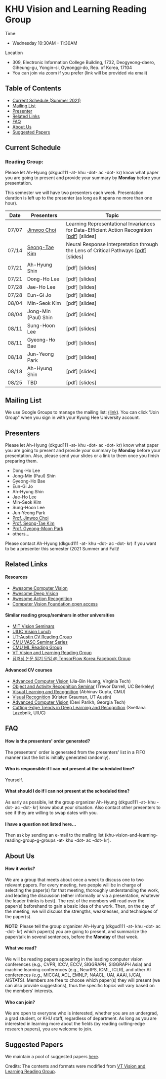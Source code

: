 # KHU Vision and Learning Reading Group
Time
- Wednesday 10:30AM - 11:30AM

Location
- 309, Electronic Information College Building, 1732, Deogyeong-daero, Giheung-gu, Yongin-si, Gyeonggi-do, Rep. of Korea, 17104
- You can join via zoom if you prefer (link will be provided via email)


## Table of Contents

- [Current Schedule (Summer 2021)](#current-schedule)
- [Mailing List](#mailing-list)
- [Presenter](#presenters)
- [Related Links](#related-links)
- [FAQ](#faq)
- [About Us](#about-us)
- [Suggested Papers](#suggested-papers)


## Current Schedule

### Reading Group: 
Please let Ah-Hyung (dkgud111 -at- khu -dot- ac -dot- kr) know what paper you are going to present and provide your summary by **Monday** before your presentation.

This semester we will have two presenters each week. Presentation duration is left up to the presenter (as long as it spans no more than one hour).

| Date       | Presenters     |  Topic     |
|-------------|--------|--------|
| 07/07 | [Jinwoo Choi](https://sites.google.com/site/jchoivision/)  | Learning Representational Invariances for Data-Efficient Action Recognition [[pdf](https://arxiv.org/abs/2103.16565)] [slides] |
| 07/14 |   [Seong-Tae Kim](http://ailab.khu.ac.kr)   |  Neural Response Interpretation through the Lens of Critical Pathways [[pdf](https://openaccess.thecvf.com/content/CVPR2021/papers/Khakzar_Neural_Response_Interpretation_Through_the_Lens_of_Critical_Pathways_CVPR_2021_paper.pdf)] [slides]  |
| 07/21 |   Ah-Hyung Shin   |  [pdf] [slides]  |
| 07/21 |   Dong-Ho Lee   |  [pdf] [slides]  |
| 07/28 |   Jae-Ho Lee   |  [pdf] [slides]  |
| 07/28 |   Eun-Gi Jo   |  [pdf] [slides]  |
| 08/04 |   Min-Seok Kim   |  [pdf] [slides]  |
| 08/04 |   Jong-Min (Paul) Shin   |  [pdf] [slides]  |
| 08/11 |   Sung-Hoon Lee   |  [pdf] [slides]  |
| 08/11 |   Gyeong-Ho Bae   |  [pdf] [slides]  |
| 08/18 |   Jun-Yeong Park   |  [pdf] [slides]  |
| 08/18 |   Ah-Hyung Shin   |  [pdf] [slides]  |
| 08/25 |   TBD   |  [pdf] [slides]  |



## Mailing List

We use Google Groups to manage the mailing list: [(link)](https://groups.google.com/u/2/a/khu.ac.kr/g/khu-vision-and-learning-reading-group-g-groups). You can click "Join Group" when you sign in with your Kyung Hee University account.

## Presenters
Please let Ah-Hyung (dkgud111 -at- khu -dot- ac -dot- kr)  know what paper you are going to present and provide your summary by **Monday** before your presentation. Also, please send your slides or a link to them once you finish preparing them.
 
* Dong-Ho Lee
* Jong-Min (Paul) Shin
* Gyeong-Ho Bae
* Eun-Gi Jo
* Ah-Hyung Shin
* Jae-Ho Lee
* Min-Seok Kim
* Sung-Hoon Lee
* Jun-Yeong Park
* [Prof. Jinwoo Choi](https://sites.google.com/site/jchoivision/) 
* [Prof. Seong-Tae Kim](http://ailab.khu.ac.kr)
* [Prof. Gyeong-Moon Park](http://agi.khu.ac.kr/)
* others...

Please contact Ah-Hyung (dkgud111 -at- khu -dot- ac -dot- kr) if you want to be a presenter this semester (2021 Summer and Fall)!

## Related Links

#### Resources
- [Awesome Computer Vision](https://github.com/jbhuang0604/awesome-computer-vision)
- [Awesome Deep Vision](https://github.com/kjw0612/awesome-deep-vision)
- [Awesome Action Recognition](https://github.com/jinwchoi/awesome-action-recognition)
- [Computer Vision Foundation open access](http://openaccess.thecvf.com/menu.py)

#### Similar reading group/seminars in other universities
- [MIT Vision Seminars](https://sites.google.com/view/visionseminar)
- [UIUC Vision Lunch](http://vision.cs.illinois.edu/vision_website/)
- [UT-Austin CV Reading Group](http://vision.cs.utexas.edu/readinggroup/)
- [CMU VASC Seminar Series](http://ri.cmu.edu/events/category/vasc-seminar-series/list/?tribe_paged=1&tribe_event_display=past)
- [CMU ML Reading Group](http://www.cs.cmu.edu/~aarti/SMLRG/schedule.html)
- [VT Vision and Learning Reading Group](https://github.com/vt-vl-lab/reading_group)
- [딥러닝 논문 읽기 모임 @ TensorFlow Korea Facebook Group](https://www.youtube.com/playlist?list=PLXiK3f5MOQ760xYLb2eWbtOKOwUC-bByj)

#### Advanced CV courses
- [Advanced Computer Vision](https://filebox.ece.vt.edu/~jbhuang/teaching/ece6554/sp17/index.html) (Jia-Bin Huang, Virginia Tech)
- [Object and Activity Recognition Seminar](https://sites.google.com/site/ucbcs29443/) (Trevor Darrell, UC Berkeley)
- [Visual Learning and Recognition](http://graphics.cs.cmu.edu/courses/16-824/2017_spring/) (Abhinav Gupta, CMU)
- [Visual Recognition](http://vision.cs.utexas.edu/381V-fall2016/) (Kristen Grauman, UT Austin)
- [Advanced Computer Vision](https://filebox.ece.vt.edu/~S16ECE6554/) (Devi Parikh, Georgia Tech)
- [Cutting-Edge Trends in Deep Learning and Recognition](http://slazebni.cs.illinois.edu/spring17) (Svetlana Lazebnik, UIUC)

## FAQ
#### How is the presenters' order generated?
The presenters' order is generated from the presenters' list in a FIFO manner (but the list is initially generated randomly).

#### Who is responsible if I can not present at the scheduled time?
Yourself.

#### What should I do if I can not present at the scheduled time?
As early as possible, let the group organizer Ah-Hyung (dkgud111 -at- khu -dot- ac -dot- kr) know about your situation. Also contact other presenters to see if they are willing to swap dates with you.

#### I have a question not listed here...
Then ask by sending an e-mail to the mailing list (khu-vision-and-learning-reading-group-g-groups -at- khu -dot- ac -dot- kr).

## About Us

#### How it works?
We are a group that meets about once a week to discuss one to two relevant papers. For every meeting, two people will be in charge of selecting the paper(s) for that meeting, thoroughly understanding the work, and leading the discussion (either informally or via a presentation, whatever the leader thinks is best). The rest of the members will read over the paper(s) beforehand to gain a basic idea of the work. Then, on the day of the meeting, we will discuss the strengths, weaknesses, and techniques of the paper(s).

**NOTE:** Please tell the group organizer Ah-Hyung (dkgud111 -at- khu -dot- ac -dot- kr) which paper(s) you are going to present, and summarize the paper/talk in several sentences, before the **Monday** of that week.

#### What we read?
We will be reading papers appearing in the leading computer vision conferences (e.g., CVPR, ICCV, ECCV, SIGGRAPH, SIGGRAPH Asia) and machine learning conferences (e.g., NeurIPS, ICML, ICLR), and other AI conferences (e.g., MICCAI, ACL, EMNLP, NAACL, UAI, AAAI, IJCAI, AISTATS). Members are free to choose which paper(s) they will present (we can also provide suggestions), thus the specific topics will vary based on the members' interests.

#### Who can join?
We are open to everyone who is interested, whether you are an undergrad, a grad student, or KHU staff, regardless of department. As long as you are interested in learning more about the fields (by reading cutting-edge research papers), you are welcome to join.

## Suggested Papers

We maintain a pool of suggested papers [here](https://docs.google.com/spreadsheets/d/1tEug71Jg0ucKJfyBy3qisrGZPR49HNdAPeHI1QCu-9A/edit?usp=sharing).

Credits: The contents and formats were modified from [VT Vision and Learning Reading Group](https://github.com/vt-vl-lab/reading_group).
